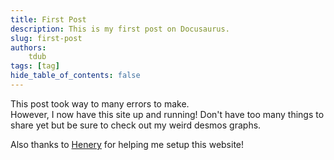 ```yaml
---
title: First Post
description: This is my first post on Docusaurus.
slug: first-post
authors:
    tdub
tags: [tag]
hide_table_of_contents: false
---
```


This post took way to many errors to make.  
However, I now have this site up and running!
Don't have too many things to share yet but be sure to check out my weird desmos graphs.

Also thanks to [Henery](https://github.com/HENRYMARTIN5) for helping me setup this website!

<!-- truncate -->